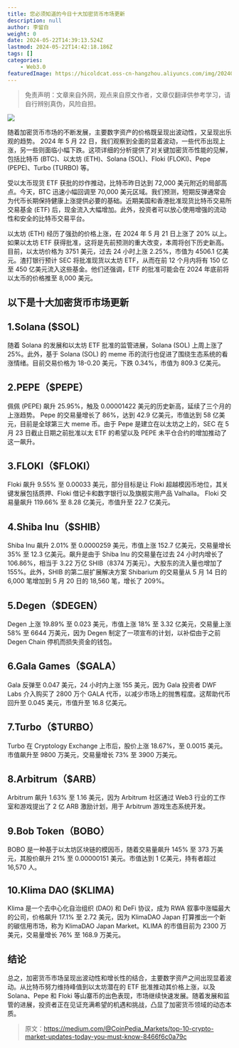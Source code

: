 ```yaml
---
title: 您必须知道的今日十大加密货币市场更新
description: null
author: 李留白
weight: 0
date: 2024-05-22T14:39:13.524Z
lastmod: 2024-05-22T14:42:18.186Z
tags: []
categories:
    - Web3.0
featuredImage: https://hicoldcat.oss-cn-hangzhou.aliyuncs.com/img/20240522223925.png
---
```


>免责声明：文章来自外网，观点来自原文作者，文章仅翻译供参考学习，请自行辨别真伪，风险自担。

![](https://hicoldcat.oss-cn-hangzhou.aliyuncs.com/img/20240522223925.png)

随着加密货币市场的不断发展，主要数字资产的价格既呈现出波动性，又呈现出乐观的趋势。 2024 年 5 月 22 日，我们观察到全面的显着波动，一些代币出现上涨，另一些则面临小幅下跌。这项详细的分析提供了对关键加密货币性能的见解，包括比特币 (BTC)、以太坊 (ETH)、Solana (SOL)、Floki (FLOKI)、Pepe (PEPE)、Turbo (TURBO) 等。

受以太币现货 ETF 获批的炒作推动，比特币昨日达到 72,000 美元附近的局部高点。今天，BTC 迅速小幅回调至 70,000 美元区域。我们预测，短期反弹通常会为代币长期保持健康上涨提供必要的基础。近期美国和香港批准现货比特币交易所交易基金 (ETF) 后，现金流入大幅增加。此外，投资者可以放心使用增强的流动性和安全的比特币交易平台。

以太坊 (ETH) 经历了强劲的价格上涨，在 2024 年 5 月 21 日上涨了 20% 以上。如果以太坊 ETF 获得批准，这将是先前预测的重大改变，本周将创下历史新高。目前，以太坊价格为 3751 美元，过去 24 小时上涨 2.25%，市值为 4506.1 亿美元。渣打银行预计 SEC 将批准现货以太坊 ETF，从而在前 12 个月内将有 150 亿至 450 亿美元流入这些基金。他们还强调，ETF 的批准可能会在 2024 年底前将以太币的价格推至 8,000 美元。

## 以下是十大加密货币市场更新

## 1.Solana ($SOL)

随着 Solana 的发展和以太坊 ETF 批准的监管进展，Solana (SOL) 上周上涨了 25%。此外，基于 Solana (SOL) 的 meme 币的流行也促进了围绕生态系统的看涨情绪。目前交易价格为 18-0.20 美元，下跌 0.34%，市值为 809.3 亿美元。

## 2.PEPE（$PEPE）

佩佩 (PEPE) 飙升 25.95%，触及 0.00001422 美元的历史新高，延续了三个月的上涨趋势。 Pepe 的交易量增长了 86%，达到 42.9 亿美元，市值达到 58 亿美元，目前是全球第三大 meme 币。由于 Pepe 是建立在以太坊之上的，SEC 在 5 月 23 日截止日期之前批准以太 ETF 的希望以及 PEPE 未平仓合约的增加推动了这一飙升。

## 3.FLOKI（$FLOKI）

Floki 飙升 9.55% 至 0.00033 美元，部分目标是让 Floki 超越模因币地位，其关键发展包括质押、Floki 借记卡和数字银行以及旗舰实用产品 Valhalla。 Floki 交易量飙升 119.66% 至 8.28 亿美元，市值升至 22.7 亿美元。

## 4.Shiba Inu（$SHIB）

Shiba Inu 飙升 2.01% 至 0.0000259 美元，市值上涨 152.7 亿美元，交易量增长 35% 至 12.3 亿美元。飙升是由于 Shiba Inu 的交易量在过去 24 小时内增长了 106.86%，相当于 3.22 万亿 SHIB（8374 万美元）。大股东的流入量也增加了 155%。此外，SHIB 的第二层扩展解决方案 Shibarium 的交易量从 5 月 14 日的 6,000 笔增加到 5 月 20 日的 18,560 笔，增长了 209%。

## 5.Degen（$DEGEN）

Degen 上涨 19.89% 至 0.023 美元，市值上涨 18% 至 3.32 亿美元，交易量上涨 58% 至 6644 万美元，因为 Degen 制定了一项宣布的计划，以补偿由于之前 Degen Chain 停机而损失资金的钱包。

## 6.Gala Games（$GALA）

Gala 反弹至 0.047 美元，24 小时内上涨 155 美元，因为 Gala 投资者 DWF Labs 介入购买了 2800 万个 GALA 代币，以减少市场上的抛售程度。这帮助代币回升至 0.045 美元，市值升至 16.8 亿美元。

## 7.Turbo（$TURBO）

Turbo 在 Cryptology Exchange 上市后，股价上涨 18.67%，至 0.0015 美元。市值飙升至 9800 万美元，交易量增长 73% 至 3900 万美元。

## 8.Arbitrum（$ARB）

Arbitrum 飙升 1.63% 至 1.16 美元，因为 Arbitrum 社区通过 Web3 行业的工作室和游戏提出了 2 亿 ARB 激励计划，用于 Arbitrum 游戏生态系统开发。

## 9.Bob Token（BOBO）

BOBO 是一种基于以太坊区块链的模因币，随着交易量飙升 145% 至 373 万美元，其股价飙升 21% 至 0.00000151 美元。市值达到 1 亿美元，持有者超过 16,570 人。

## 10.Klima DAO ($KLIMA)

Klima 是一个去中心化自治组织 (DAO) 和 DeFi 协议，成为 RWA 叙事中涨幅最大的公司，价格飙升 17.1% 至 2.72 美元，因为 KlimaDAO Japan 打算推出一个新的碳信用市场，称为 KlimaDAO Japan Market。KLIMA 的市值目前为 2300 万美元，交易量增长 76% 至 168.9 万美元。

## 结论

总之，加密货币市场呈现出波动性和增长性的结合，主要数字资产之间出现显着波动。从比特币努力维持峰值到以太坊潜在的 ETF 批准推动其价格上涨，以及 Solana、Pepe 和 Floki 等山寨币的出色表现，市场继续快速发展。随着发展和监管的进展，投资者正在见证充满希望的机遇和挑战，凸显了加密货币领域的动态本质。

> 原文：https://medium.com/@CoinPedia_Markets/top-10-crypto-market-updates-today-you-must-know-8466f6c0a79c